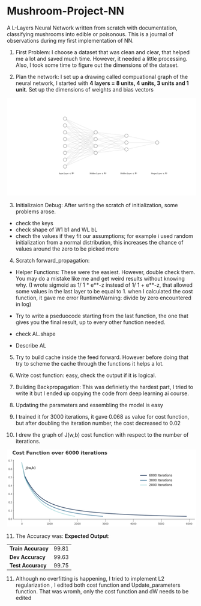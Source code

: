 # Mushroom-Project-NN
A L-Layers Neural Network written from scratch with documentation, classifying mushrooms into edible or poisonous. 
This is a journal of observations during my first implementation of NN.

1) First Problem:
I choose a dataset that was clean and clear, that helped me a lot and saved much time. However, it needed a little processing. Also, I took some time to figure out the dimensions of the dataset.

2) Plan the network:
I set up a drawing called compuational graph of the neural network, I started with **4 layers = 8 units, 4 units, 3 units and 1 unit**. Set up the dimensions of weights and bias vectors



![//home/lina/Downloads/nn%20(1).svg](https://raw.githubusercontent.com/linahourieh/Mushroom-Project-NN/main/nn%20(1).svg)

3) Initializaion Debug:
After writing the scratch of initialization, some problems arose. 
- check the keys 
- check shape of W1 b1 and WL bL
- chech the values if they fit our assumptions; for example i used random initialization from a normal distribution, this increases the chance of values around the zero to be picked more

4) Scratch forward_propagation:
- Helper Functions:
These were the easiest. However, double check them. You may do a mistake like me and get weird results without knowing why.
(I wrote sigmoid as 1/ 1 * e**-z instead of 1/ 1 + e**-z, that allowed some values in the last layer to be equal to 1. when I calculated the cost function, it gave me error RuntimeWarning: divide by zero encountered in log)

- Try to write a pseduocode starting from the last function, the one that gives you the final result, up to every other function needed.
- check AL.shape
- Describe AL

5) Try to build cache inside the feed forward. However before doing that try to scheme the cache through the functions it helps a lot.

6) Write cost function: easy, check the output if it is logical.

7) Building Backpropagation:
This was definietly the hardest part, I tried to write it but I ended up copying the code from deep learning ai course.

8) Updating the parameters and essembling the model is easy 

9) I trained it for 3000 iterations, it gave 0.068 as value for cost function, but after doubling the iteration number, the cost decreased to 0.02

10) I drew the graph of J(w,b) cost function with respect to the number of iterations.

![](https://github.com/linahourieh/Mushroom-Project-NN/blob/main/Cost%20function%20after%206000%20iterations.png)

11) The Accuracy was:
**Expected Output**:

<table>
    <tr>
    <td>
        <b>Train Accuracy</b>
    </td>
    <td>
    99.81
    </td>
    </tr>
    <tr>
    <td>
        <b>Dev Accuracy</b>
    </td>
    <td>
    99.63
    </td>
    </tr>
    <tr>
    <td>
        <b>Test Accuracy</b>
    </td>
    <td>
    99.75
    </td>
    </tr>
</table>


11) Although no overfitting is happening, I tried to implement L2 regularization
, I edited both cost function and Update_parameters function.
That was wromh, only the cost function and dW needs to be edited
